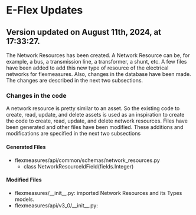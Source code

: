 # E-Flex Updates

## Version updated on August 11th, 2024, at 17:33:27.

The Network Resources has been created. A Network Resource can be, for example, a bus, a transmission line, a transformer, a shunt, etc. A few files have been added to add this new type of resource of the electrical networks for flexmeasures. Also, changes in the database have been made. The changes are described in the next two subsections.

### Changes in the code

A network resource is pretty similar to an asset. So the existing code to create, read, update, and delete assets is used as an inspiration to create the code to create, read, update, and delete network resources. Files have been generated and other files have been modified. These additions and modifications are specified in the next two subsections

#### Generated Files


- flexmeasures/api/common/schemas/network_resources.py
    - class NetworkResourceIdField(fields.Integer)


#### Modified Files


- flexmeasures/\_\_init\_\_.py: imported Network Resources and its Types models.
- flexmeasures/api/v3_0/\_\_init\_\_.py:
